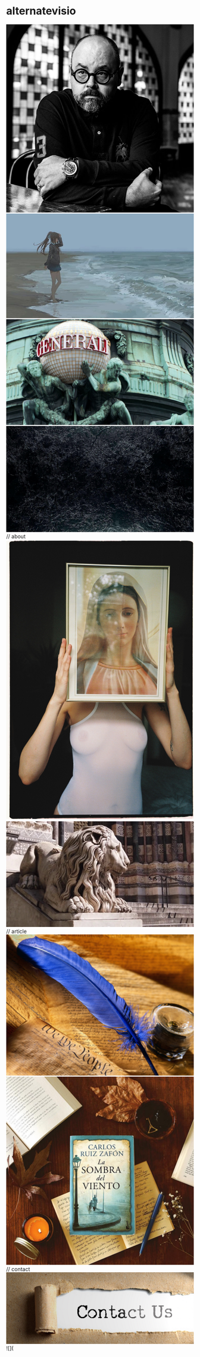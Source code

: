 # alternatevisio
![Carlos-Ruiz-Zafon_WEB-1](https://github.com/magicickey/alternatevisio/blob/main/Carlos-Ruiz-Zafon_WEB-1.jpg?raw=true)
![f97c980b8b7a8929395b72d841aa64fd](https://github.com/magicickey/alternatevisio/blob/main/f97c980b8b7a8929395b72d841aa64fd.jpg?raw=true)
![thumb-1920-263429](https://github.com/magicickey/alternatevisio/blob/main/thumb-1920-263429.jpg?raw=true)
![297522-top-marble-wallpaper-1920x1080-for-samsung](https://github.com/magicickey/alternatevisio/blob/main/297522-top-marble-wallpaper-1920x1080-for-samsung.jpg?raw=true)
// about
![pexels-iryna-jyhila-9985046](https://github.com/magicickey/alternatevisio/blob/main/pexels-iryna-jyhila-9985046.jpg?raw=true)
![maxresdefault](https://github.com/magicickey/alternatevisio/blob/main/maxresdefault.jpg?raw=true)
// article
![c256931415aca8a5220036c5891f6590](https://github.com/magicickey/alternatevisio/blob/main/c256931415aca8a5220036c5891f6590.jpg?raw=true)
![60b7aac30b8a2790ccdd6698c56eb290](https://github.com/magicickey/alternatevisio/blob/main/60b7aac30b8a2790ccdd6698c56eb290.jpg?raw=true)
// contact 
![contact_us](https://github.com/magicickey/alternatevisio/blob/main/contact_us.png?raw=true)
![](
